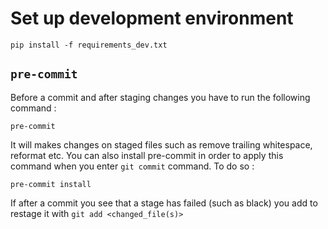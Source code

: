 # Set up development environment

```shell
pip install -f requirements_dev.txt
```

## `pre-commit`
Before a commit and after staging changes you have to run the following command :

```
pre-commit
```

It will makes changes on staged files such as remove trailing whitespace, reformat etc.
You can also install pre-commit in order to apply this command when you enter `git commit` command. To do so :

```
pre-commit install
```

If after a commit you see that a stage has failed (such as black) you add to restage it with `git add <changed_file(s)>`
